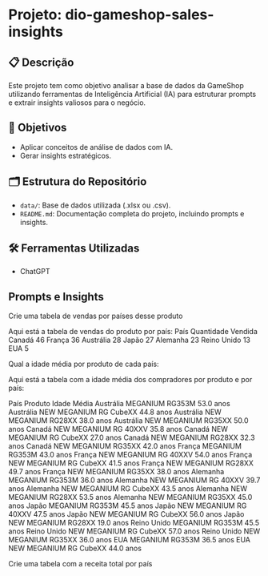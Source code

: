 # Projeto: dio-gameshop-sales-insights

## 📋 Descrição
Este projeto tem como objetivo analisar a base de dados da GameShop utilizando ferramentas de Inteligência Artificial (IA) para estruturar prompts e extrair insights valiosos para o negócio.

## 🎯 Objetivos
- Aplicar conceitos de análise de dados com IA.
- Gerar insights estratégicos.

## 🗂️ Estrutura do Repositório
- `data/`: Base de dados utilizada (.xlsx ou .csv).
- `README.md`: Documentação completa do projeto, incluindo prompts e insights.

## 🛠️ Ferramentas Utilizadas
- ChatGPT

## Prompts e Insights

Crie uma tabela de vendas por países desse produto

Aqui está a tabela de vendas do produto por país:
País	Quantidade Vendida
Canadá	46
França	36
Austrália	28
Japão	27
Alemanha	23
Reino Unido	13
EUA	5

Qual a idade média por produto de cada país:

Aqui está a tabela com a idade média dos compradores por produto e por país:

País	Produto	Idade Média
Austrália	MEGANIUM RG353M	53.0 anos
Austrália	NEW MEGANIUM RG CubeXX	44.8 anos
Austrália	NEW MEGANIUM RG28XX	38.0 anos
Austrália	NEW MEGANIUM RG35XX	50.0 anos
Canadá	NEW MEGANIUM RG 40XXV	35.8 anos
Canadá	NEW MEGANIUM RG CubeXX	27.0 anos
Canadá	NEW MEGANIUM RG28XX	32.3 anos
Canadá	NEW MEGANIUM RG35XX	42.0 anos
França	MEGANIUM RG353M	43.0 anos
França	NEW MEGANIUM RG 40XXV	54.0 anos
França	NEW MEGANIUM RG CubeXX	41.5 anos
França	NEW MEGANIUM RG28XX	49.7 anos
França	NEW MEGANIUM RG35XX	38.0 anos
Alemanha	MEGANIUM RG353M	36.0 anos
Alemanha	NEW MEGANIUM RG 40XXV	39.7 anos
Alemanha	NEW MEGANIUM RG CubeXX	43.5 anos
Alemanha	NEW MEGANIUM RG28XX	53.5 anos
Alemanha	NEW MEGANIUM RG35XX	45.0 anos
Japão	MEGANIUM RG353M	45.5 anos
Japão	NEW MEGANIUM RG 40XXV	47.5 anos
Japão	NEW MEGANIUM RG CubeXX	56.0 anos
Japão	NEW MEGANIUM RG28XX	19.0 anos
Reino Unido	MEGANIUM RG353M	45.5 anos
Reino Unido	NEW MEGANIUM RG CubeXX	57.0 anos
Reino Unido	NEW MEGANIUM RG35XX	36.0 anos
EUA	MEGANIUM RG353M	36.5 anos
EUA	NEW MEGANIUM RG CubeXX	44.0 anos

Crie uma tabela com a receita total por país

